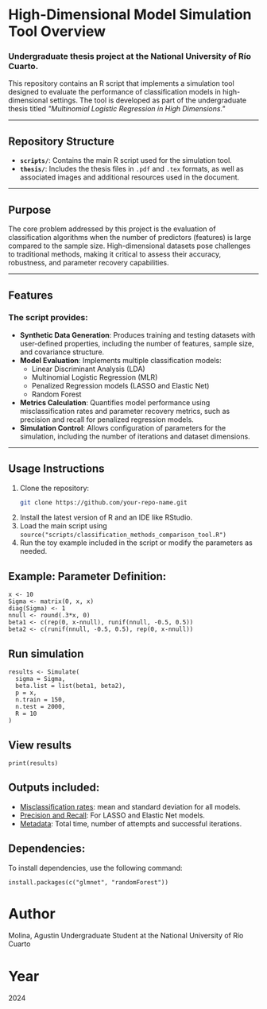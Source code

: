 # High-Dimensional Model Simulation Tool Overview

### Undergraduate thesis project at the National University of Río Cuarto.

This repository contains an R script that implements a simulation tool designed to evaluate the performance of classification models in high-dimensional settings. The tool is developed as part of the undergraduate thesis titled *"Multinomial Logistic Regression in High Dimensions."*

---

## Repository Structure

- **`scripts/`**: Contains the main R script used for the simulation tool.  
- **`thesis/`**: Includes the thesis files in `.pdf` and `.tex` formats, as well as associated images and additional resources used in the document.

---

## Purpose

The core problem addressed by this project is the evaluation of classification algorithms when the number of predictors (features) is large compared to the sample size. High-dimensional datasets pose challenges to traditional methods, making it critical to assess their accuracy, robustness, and parameter recovery capabilities.

---

## Features

### The script provides:

- **Synthetic Data Generation**: Produces training and testing datasets with user-defined properties, including the number of features, sample size, and covariance structure.  
- **Model Evaluation**: Implements multiple classification models:  
  - Linear Discriminant Analysis (LDA)  
  - Multinomial Logistic Regression (MLR)  
  - Penalized Regression models (LASSO and Elastic Net)  
  - Random Forest  
- **Metrics Calculation**: Quantifies model performance using misclassification rates and parameter recovery metrics, such as precision and recall for penalized regression models.  
- **Simulation Control**: Allows configuration of parameters for the simulation, including the number of iterations and dataset dimensions.  

---

## Usage Instructions

1. Clone the repository:  
   ```bash
   git clone https://github.com/your-repo-name.git
   ```
2. Install the latest version of R and an IDE like RStudio.
3. Load the main script using
`source("scripts/classification_methods_comparison_tool.R")`
4. Run the toy example included in the script or modify the parameters as needed.

## Example: Parameter Definition:

```
x <- 10
Sigma <- matrix(0, x, x)
diag(Sigma) <- 1
nnull <- round(.3*x, 0)
beta1 <- c(rep(0, x-nnull), runif(nnull, -0.5, 0.5))
beta2 <- c(runif(nnull, -0.5, 0.5), rep(0, x-nnull))
```

## Run simulation

```
results <- Simulate(
  sigma = Sigma,
  beta.list = list(beta1, beta2),
  p = x,
  n.train = 150,
  n.test = 2000,
  R = 10
)
```

## View results

`print(results)`

## Outputs included:

- <ins>Misclassification rates</ins>: mean and standard deviation for all models. 
- <ins>Precision and Recall</ins>: For LASSO and Elastic Net models.
- <ins>Metadata</ins>: Total time, number of attempts and successful iterations.

## Dependencies:

To install dependencies, use the following command:

`install.packages(c("glmnet", "randomForest"))`

# Author

Molina, Agustin
Undergraduate Student at the National University of Río Cuarto

# Year

2024
